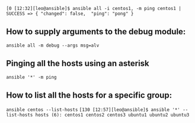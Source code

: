 `
[0 [12:32][leo@ansible]$ ansible all -i centos1, -m ping
centos1 | SUCCESS => {
    "changed": false, 
    "ping": "pong"
}
`

## How to supply arguments to the debug module:
`
ansible all -m debug --args msg=alv
`

## Pinging all the hosts using an asterisk
`
ansible '*' -m ping
`

## How to list all the hosts for a specific group:
`
ansible centos --list-hosts
`
`
[130 [12:57][leo@ansible]$ ansible '*' --list-hosts
  hosts (6):
    centos1
    centos2
    centos3
    ubuntu1
    ubuntu2
    ubuntu3
`
